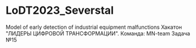 # LoDT2023_Severstal
Model of early detection of industrial equipment malfunctions
Хакатон "ЛИДЕРЫ ЦИФРОВОЙ ТРАНСФОРМАЦИИ".
Команда: MN-team
Задача №15
